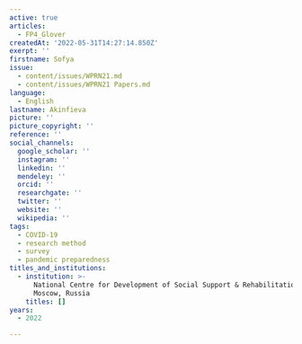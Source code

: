 ```yaml
---
active: true
articles:
  - FP4_Glover
createdAt: '2022-05-31T14:27:14.850Z'
exerpt: ''
firstname: Sofya
issue:
  - content/issues/WPRN21.md
  - content/issues/WPRN21 Papers.md
language:
  - English
lastname: Akinfieva
picture: ''
picture_copyright: ''
reference: ''
social_channels:
  google_scholar: ''
  instagram: ''
  linkedin: ''
  mendeley: ''
  orcid: ''
  researchgate: ''
  twitter: ''
  website: ''
  wikipedia: ''
tags:
  - COVID-19
  - research method
  - survey
  - pandemic preparedness
titles_and_institutions:
  - institution: >-
      National Centre for Development of Social Support & Rehabilitation,
      Moscow, Russia
    titles: []
years:
  - 2022

---
```

